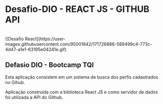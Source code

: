 # Desafio-DIO - REACT JS - GITHUB API
</br>
![Desafio React](https://user-images.githubusercontent.com/95001642/171726886-589499c4-773c-4d47-a1e1-63195e04241e.gif)
<h2>Defasio DIO - Bootcamp TQI</h2>
<p>Esta aplicação consistem em um sistema de busca dos perfis cadastrados no Gihub.</p>
<p>Aplicação construída com a biblioteca React JS e como servidor de dados foi utilizada a API do Github.</p>
